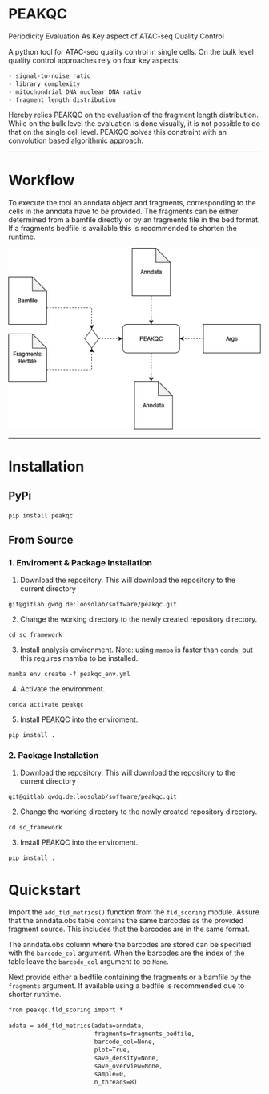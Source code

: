 # PEAKQC

Periodicity Evaluation As Key aspect of ATAC-seq Quality Control

A python tool for ATAC-seq quality control in single cells. 
On the bulk level quality control approaches rely on four key aspects: 

    - signal-to-noise ratio 
    - library complexity
    - mitochondrial DNA nuclear DNA ratio 
    - fragment length distribution 

Hereby relies PEAKQC on the evaluation of the fragment length distribution.
While on the bulk level the evaluation is done visually, it is not possible to do that on the single cell level.
PEAKQC solves this constraint with an convolution based algorithmic approach.

-------------------------

# Workflow

To execute the tool an anndata object and fragments, corresponding to the cells in the anndata have to be provided. The fragments can be either determined from a bamfile directly or by an fragments file in the bed format. If a fragments bedfile is available this is recommended to shorten the runtime.

![](/figures/PEAKQC_workflow.drawio.png)

-------------------------

# Installation

## PyPi
```
pip install peakqc
```
## From Source

### 1. Enviroment & Package Installation
1. Download the repository. This will download the repository to the current directory
```
git@gitlab.gwdg.de:loosolab/software/peakqc.git
```
2. Change the working directory to the newly created repository directory.
```
cd sc_framework
```
3. Install analysis environment. Note: using `mamba` is faster than `conda`, but this requires mamba to be installed.
```
mamba env create -f peakqc_env.yml
```
4. Activate the environment.
```
conda activate peakqc
```
5. Install PEAKQC into the enviroment.
```
pip install .
```

### 2. Package Installation
1. Download the repository. This will download the repository to the current directory
```
git@gitlab.gwdg.de:loosolab/software/peakqc.git
```
2. Change the working directory to the newly created repository directory.
```
cd sc_framework
```
3. Install PEAKQC into the enviroment.
```
pip install .
```

# Quickstart

Import the `add_fld_metrics()` function from the `fld_scoring` module.
Assure that the anndata.obs table contains the same barcodes as the provided fragment source. 
This includes that the barcodes are in the same format.

The anndata.obs column where the barcodes are stored can be specified with the `barcode_col` argument. When the barcodes are the index of the table leave the `barcode_col` argument to be `None`.

Next provide either a bedfile containing the fragments or a bamfile by the `fragments` argument. If available using a bedfile is recommended due to shorter runtime.

```
from peakqc.fld_scoring import *

adata = add_fld_metrics(adata=anndata,
                        fragments=fragments_bedfile,
                        barcode_col=None,
                        plot=True,
                        save_density=None,
                        save_overview=None,
                        sample=0,
                        n_threads=8)
```

